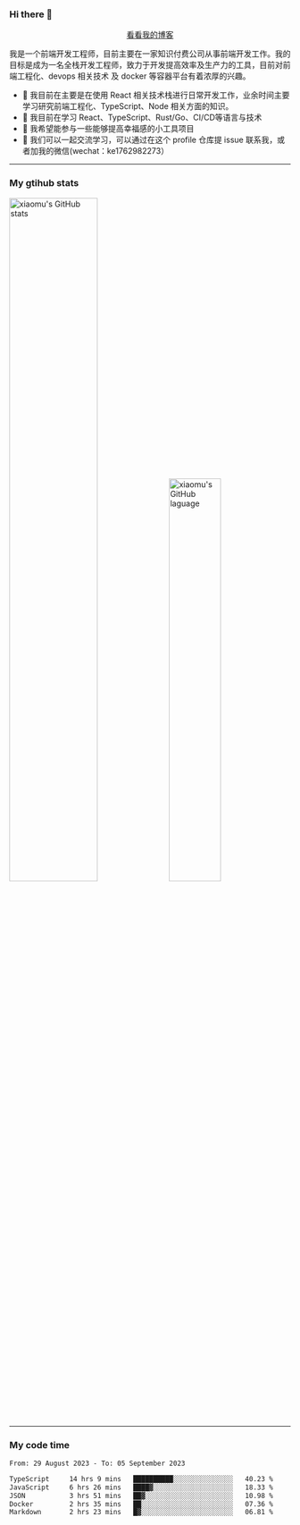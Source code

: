 ### Hi there 👋

<p align="center">
  <a href="https://real-jacket.github.io">看看我的博客</a>
</p>

我是一个前端开发工程师，目前主要在一家知识付费公司从事前端开发工作。我的目标是成为一名全栈开发工程师，致力于开发提高效率及生产力的工具，目前对前端工程化、devops 相关技术 及 docker 等容器平台有着浓厚的兴趣。

- 🔭 我目前在主要是在使用 React 相关技术栈进行日常开发工作，业余时间主要学习研究前端工程化、TypeScript、Node 相关方面的知识。
- 🌱 我目前在学习 React、TypeScript、Rust/Go、CI/CD等语言与技术
- 👯 我希望能参与一些能够提高幸福感的小工具项目
- 💬 我们可以一起交流学习，可以通过在这个 profile 仓库提 issue 联系我，或者加我的微信(wechat：ke1762982273）

***

### My gtihub stats

<a><img src="https://github-readme-stats-git-masterrstaa-rickstaa.vercel.app/api?username=real-jacket&&show_icons=true" title="xiaomu's GitHub stats" alt="xiaomu's GitHub stats" style="width:56%;"/></a>
<a><img src="https://github-readme-stats-git-masterrstaa-rickstaa.vercel.app/api/top-langs/?username=real-jacket&layout=compact" title="xiaomu's GitHub laguage" alt="xiaomu's GitHub laguage" style="width:43%;"/><a/>

***

### My code time

<!--START_SECTION:waka-->

```txt
From: 29 August 2023 - To: 05 September 2023

TypeScript     14 hrs 9 mins   ██████████░░░░░░░░░░░░░░░   40.23 %
JavaScript     6 hrs 26 mins   ████▓░░░░░░░░░░░░░░░░░░░░   18.33 %
JSON           3 hrs 51 mins   ██▓░░░░░░░░░░░░░░░░░░░░░░   10.98 %
Docker         2 hrs 35 mins   ██░░░░░░░░░░░░░░░░░░░░░░░   07.36 %
Markdown       2 hrs 23 mins   █▓░░░░░░░░░░░░░░░░░░░░░░░   06.81 %
```

<!--END_SECTION:waka-->
